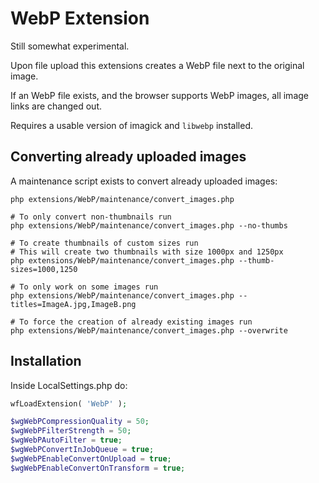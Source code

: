 # WebP Extension
Still somewhat experimental.

Upon file upload this extensions creates a WebP file next to the original image.

If an WebP file exists, and the browser supports WebP images, all image links are changed out.

Requires a usable version of imagick and `libwebp` installed.

## Converting already uploaded images
A maintenance script exists to convert already uploaded images:
```shell
php extensions/WebP/maintenance/convert_images.php

# To only convert non-thumbnails run
php extensions/WebP/maintenance/convert_images.php --no-thumbs

# To create thumbnails of custom sizes run
# This will create two thumbnails with size 1000px and 1250px
php extensions/WebP/maintenance/convert_images.php --thumb-sizes=1000,1250

# To only work on some images run
php extensions/WebP/maintenance/convert_images.php --titles=ImageA.jpg,ImageB.png

# To force the creation of already existing images run
php extensions/WebP/maintenance/convert_images.php --overwrite 
```

## Installation
Inside LocalSettings.php do:
```php
wfLoadExtension( 'WebP' );

$wgWebPCompressionQuality = 50;
$wgWebPFilterStrength = 50;
$wgWebPAutoFilter = true;
$wgWebPConvertInJobQueue = true;
$wgWebPEnableConvertOnUpload = true;
$wgWebPEnableConvertOnTransform = true;
```
